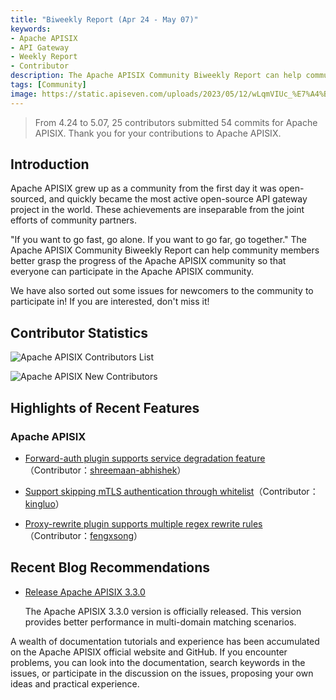 ```yaml
---
title: "Biweekly Report (Apr 24 - May 07)"
keywords: 
- Apache APISIX
- API Gateway
- Weekly Report
- Contributor
description: The Apache APISIX Community Biweekly Report can help community members better grasp the progress of the Apache APISIX community so that everyone can participate in the Apache APISIX community.
tags: [Community]
image: https://static.apiseven.com/uploads/2023/05/12/wLqmVIUc_%E7%A4%BE%E5%8C%BA%E5%B0%81%E9%9D%A2%E8%8B%B1%E6%96%87%E7%89%88.png
---
```


> From 4.24 to 5.07, 25 contributors submitted 54 commits for Apache APISIX. Thank you for your contributions to Apache APISIX.
<!--truncate-->

## Introduction

Apache APISIX grew up as a community from the first day it was open-sourced, and quickly became the most active open-source API gateway project in the world. These achievements are inseparable from the joint efforts of community partners.

"If you want to go fast, go alone. If you want to go far, go together." The Apache APISIX Community Biweekly Report can help community members better grasp the progress of the Apache APISIX community so that everyone can participate in the Apache APISIX community.

We have also sorted out some issues for newcomers to the community to participate in! If you are interested, don't miss it!

## Contributor Statistics

![Apache APISIX Contributors List](https://static.apiseven.com/uploads/2023/05/12/E6TtjF4h_%E5%85%A8%E9%83%A8%E8%B4%A1%E7%8C%AE%E8%80%85%E6%B5%B7%E6%8A%A5.png)

![Apache APISIX New Contributors](https://static.apiseven.com/uploads/2023/05/12/DGlHypFc_%E6%96%B0%E6%99%8B%E8%B4%A1%E7%8C%AE%E8%80%85%E6%B5%B7%E6%8A%A5.png)

## Highlights of Recent Features

### Apache APISIX

- [Forward-auth plugin supports service degradation feature](https://github.com/apache/apisix/pull/9345)（Contributor：[shreemaan-abhishek](https://github.com/shreemaan-abhishek)）

- [Support skipping mTLS authentication through whitelist](https://github.com/apache/apisix/pull/9322)（Contributor：[kingluo](https://github.com/kingluo)）

- [Proxy-rewrite plugin supports multiple regex rewrite rules](https://github.com/apache/apisix/pull/9194)（Contributor：[fengxsong](https://github.com/fengxsong)）


## Recent Blog Recommendations

- [Release Apache APISIX 3.3.0](https://apisix.apache.org/blog/2023/05/08/release-apache-apisix-3.3.0/)

  The Apache APISIX 3.3.0 version is officially released. This version provides better performance in multi-domain matching scenarios.

A wealth of documentation tutorials and experience has been accumulated on the Apache APISIX official website and GitHub. If you encounter problems, you can look into the documentation, search keywords in the issues, or participate in the discussion on the issues, proposing your own ideas and practical experience.

